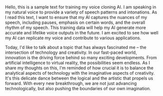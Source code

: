 Hello, this is a sample text for training my voice cloning AI. I am speaking in my natural voice to provide a variety of speech patterns and intonations. As I read this text, I want to ensure that my AI captures the nuances of my speech, including pauses, emphasis on certain words, and the overall rhythm of my speech. This training data will help my AI generate more accurate and lifelike voice outputs in the future. I am excited to see how well my AI can replicate my voice and contribute to various applications.

Today, I'd like to talk about a topic that has always fascinated me – the intersection of technology and creativity. In our fast-paced world, innovation is the driving force behind so many exciting developments. From artificial intelligence to virtual reality, the possibilities seem endless. As I share my thoughts on this, I'm reminded of how crucial it is to balance the analytical aspects of technology with the imaginative aspects of creativity. It's this delicate dance between the logical and the artistic that propels us forward. With every new breakthrough, we are not just advancing technologically, but also pushing the boundaries of our own imagination.
